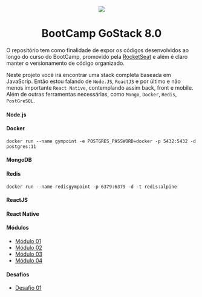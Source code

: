 <p  align="center"><img src="https://avatars0.githubusercontent.com/u/28929274?s=200&v=4"></p>
<h1 align="center">BootCamp GoStack 8.0</h1>

O repositório tem como finalidade de expor os códigos desenvolvidos ao longo do curso do BootCamp, promovido pela [RocketSeat](https://rocketseat.com.br/) e além é claro manter o versionamento de código organizado.

Neste projeto você irá encontrar uma stack completa baseada em JavaScrip. Então estou falando de `Node.JS`, `ReactJS` e por último e não menos importante `React Native`, contemplando assim back, front e mobile. Além de outras ferramentas necessárias, como `Mongo`, `Docker`, `Redis`, `PostGreSQL`.

#### Node.js

#### Docker

`docker run --name gympoint -e POSTGRES_PASSWORD=docker -p 5432:5432 -d postgres:11`

#### MongoDB

#### Redis

`docker run --name redisgympoint -p 6379:6379 -d -t redis:alpine`

#### ReactJS

#### React Native

#### Módulos

- [Módulo 01](https://github.com/TiagoBehenck/BootCamp-RocketSeat/tree/master/Modulo01)
- [Módulo 02](https://github.com/TiagoBehenck/BootCamp-RocketSeat/tree/master/Modulo02)
- [Módulo 03](https://github.com/TiagoBehenck/BootCamp-RocketSeat/tree/master/Modulo03)
- [Módulo 04](https://github.com/TiagoBehenck/BootCamp-RocketSeat/tree/master/Modulo04)

#### Desafios

- [Desafio 01](https://github.com/TiagoBehenck/BootCamp-RocketSeat/tree/master/Desafio01)
